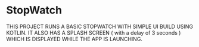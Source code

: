 # StopWatch


THIS PROJECT RUNS A BASIC STOPWATCH WITH SIMPLE UI BUILD USING KOTLIN.
IT ALSO HAS A SPLASH SCREEN ( with a delay of 3 seconds ) WHICH IS DISPLAYED WHILE THE APP IS LAUNCHING.

